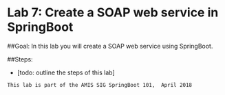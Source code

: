 # Lab 7: Create a SOAP web service in SpringBoot


##Goal:
In this lab you will create a SOAP web service using SpringBoot.

##Steps:
- [todo: outline the steps of this lab]



```
This lab is part of the AMIS SIG SpringBoot 101,  April 2018
```


